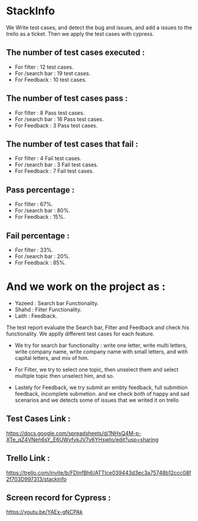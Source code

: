 # StackInfo

We Write test cases, and detect the bug and issues,
and add a issues to the trello as a ticket.
Then we apply the test cases with cypress.

## The number of test cases executed : 
- For filter : 12 test cases.
- For /search bar : 19 test cases.
- For Feedback : 10 test cases.

## The number of test cases pass : 
- For filter : 8 Pass test cases.
- For /search bar : 16 Pass test cases.
- For Feedback : 3 Pass test cases.

## The number of test cases that fail :
- For filter : 4 Fail test cases.
- For /search bar : 3 Fail test cases.
- For Feedback : 7 Fail test cases.

## Pass percentage : 
- For filter : 67%.
- For /search bar : 80%.
- For Feedback : 15%.

## Fail percentage : 
- For filter : 33%.
- For /search bar : 20%.
- For Feedback : 85%.


# And we work on the project as : 
- Yazeed : Search bar Functionality.
- Shahd : Filter Functionality.
- Laith : Feedback.

The test report evaluate the Search bar, Filter and Feedback and check his functionality. 
We applly different test cases for each feature. 
- We try for search bar functionality : write one letter, write multi letters, write company name, write company name with small letters,
  and with capital letters, and mix of him.

- For Filter, we try to select one topic, then unselect them and select multiple topic then unselect him, and so.

- Lastely for Feedback, we try submit an embty feedback, full submition feedback, incomplete submetion. 
and we check both of happy and sad scenarios and we detects some of issues that we writed it on trello

## Test Cases Link : 
https://docs.google.com/spreadsheets/d/1NHsQ4M-p-XTe_qZ4VNeh6sY_E6UWvfykJV7v6YHswto/edit?usp=sharing

## Trello Link : 
https://trello.com/invite/b/FDlnfBh6/ATTIce039443d3ec3a75748b12ccc08f2f703D997313/stackinfo

## Screen record for Cypress :
https://youtu.be/YAEx-gNCPAk
